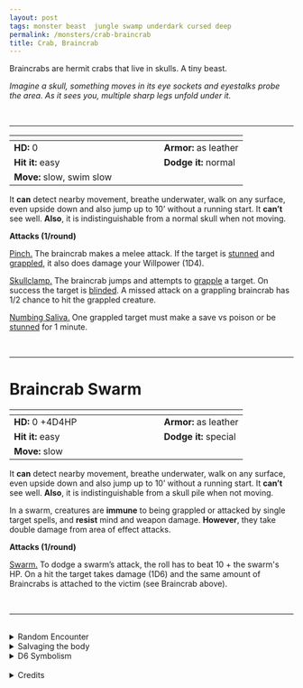 ```yaml
---
layout: post
tags: monster beast  jungle swamp underdark cursed deep
permalink: /monsters/crab-braincrab
title: Crab, Braincrab
---
```


Braincrabs are hermit crabs that live in skulls. A tiny beast.

_Imagine a skull, something moves in its eye sockets and eyestalks probe the area. As it sees you, multiple sharp legs unfold under it._

<br>

---

|  <span style="display: inline-block; width:250px"></span>  |  |
| -------- | --------|
| **HD:** 0 | **Armor:** as leather  |
| **Hit it:** easy    | **Dodge it:** normal  |
| **Move:** slow, swim slow     |   | 

It **can** detect nearby movement, breathe underwater, walk on any surface, even upside down and also jump up to 10’ without a running start. 
It **can’t** see well.
**Also**, it is indistinguishable from a normal skull when not moving.

**Attacks (1/round)**

<ins>Pinch.</ins> The braincrab makes a melee attack. If the target is [stunned](/2020/11/10/extra-rules/#conditions) and [grappled](/2020/11/10/extra-rules/#conditions), it also does damage your Willpower (1D4).

<ins>Skullclamp.</ins> The braincrab jumps and attempts to [grapple](/2020/11/10/extra-rules/#conditions) a target. On success the target is [blinded](/2020/11/10/extra-rules/#conditions). A missed attack on a grappling braincrab has 1/2 chance to hit the grappled creature.

<ins>Numbing Saliva.</ins> One grappled target must make a save vs poison or be [stunned](/2020/11/10/extra-rules/#conditions) for 1 minute.

<br>

---

# Braincrab Swarm

|  <span style="display: inline-block; width:250px"></span>  |  |
| -------- | --------|
| **HD:** 0 +4D4HP | **Armor:** as leather  |
| **Hit it:** easy    | **Dodge it:** special  |
| **Move:** slow     |   | 

It **can** detect nearby movement, breathe underwater, walk on any surface, even upside down and also jump up to 10’ without a running start. 
It **can’t** see well.
**Also**, it is indistinguishable from a skull pile when not moving.

In a swarm, creatures are **immune** to being grappled or attacked by single target spells, and **resist** mind and weapon damage. **However**, they take double damage from area of effect attacks.

**Attacks (1/round)**

<ins>Swarm.</ins> To dodge a swarm’s attack, the roll has to beat 10 + the swarm's HP. On a hit the target takes damage (1D6) and the same amount of Braincrabs is attached to the victim (see Braincrab above).

<br>

---

<br>

<details markdown="1">
<summary>Random Encounter</summary>

1. **Monster:** 2D6 braincrabs.
1. **Lair:** A mound of moldy, rotting skulls. <br>    &nbsp; OR <br>    **Omen:** A skull rolls in the room.
1. **Spoor:** A headless skeleton, intact.
1. **Tracks:** Sideways insectoid tracks.
1. **Trace:** A skull.
1. **Trace:** Multiple scattered jaws.
</details>

<details markdown="1">
<summary>Salvaging the body</summary>

If you are careful to extract the venom glands, the braincrab is as edible as a normal crab. You need as many crabs as there are players to make a day's ration. Many underdark and sea dwelling creatures have learned to coat their weapons in their juices.

<span class="alchemy"> **Braincrab Juice.** Save or be stunned for 1D4 rounds. </span>
</details>

<details markdown="1">
<summary>D6 Symbolism</summary>

In local cultures this beast is a symbol of ...

1. Memory
1. Cancer
1. Headache
1. Alzheimer
1. Ghosts
1. Sacred
</details>

<br>

<details markdown="1">
<summary>Credits</summary>
A creation of [Richard J. Leblanc](http://savevsdragon.blogspot.com/) in the [Creature Compendium](https://www.drivethrurpg.com/product/147588/CC1-Creature-Compendium), I adapted the braincrab to be less save or die, and more a slow painful death from a thousand needles.
</details>
